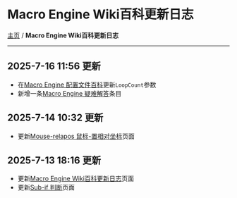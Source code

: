 # Macro Engine Wiki百科更新日志
[主页](/wiki/Home.md) / **Macro Engine Wiki百科更新日志**

---

## 2025-7-16 11:56 更新
  - 在[Macro Engine 配置文件百科](/wiki/Config/Home.md)更新`LoopCount`参数
  - 新增一条[Macro Engine 疑难解答](/wiki/Help/Home.md)条目

## 2025-7-14 10:32 更新
  - 更新[Mouse-relapos 鼠标-置相对坐标](/wiki/Command/Mouse/Mouse-relapos/Mouse-relapos.md)页面

## 2025-7-13 18:16 更新
  - 更新[Macro Engine Wiki百科更新日志](/wiki/UpdateLog.md)页面
  - 更新[Sub-if 判断](Command/SubCommand/Sub_if/Sub_if.md)页面